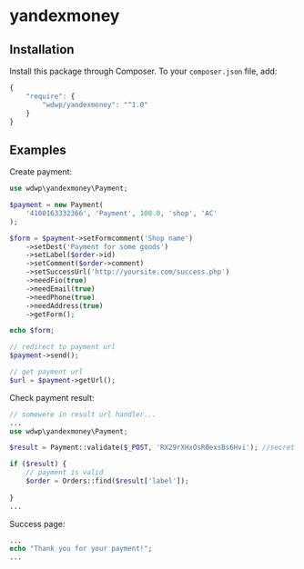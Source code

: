 # yandexmoney

## Installation

Install this package through Composer. To your `composer.json` file, add:
```js
{
    "require": {
        "wdwp/yandexmoney": "^1.0"
    }
}
```

## Examples

Create payment:
```php
use wdwp\yandexmoney\Payment;

$payment = new Payment(
    '4100163332366', 'Payment', 100.0, 'shop', 'AC'
);

$form = $payment->setFormcomment('Shop name')
    ->setDest('Payment for some goods')
    ->setLabel($order->id)
    ->setComment($order->comment)
    ->setSuccessUrl('http://yoursite.com/success.php')
    ->needFio(true)
    ->needEmail(true)
    ->needPhone(true)
    ->needAddress(true)
    ->getForm();

echo $form;

// redirect to payment url
$payment->send();

// get payment url
$url = $payment->getUrl();
```
Check payment result:
```php
// somewere in result url handler...
...
use wdwp\yandexmoney\Payment;

$result = Payment::validate($_POST, 'RX29rXHxOsR0exsBs6Hvi'); //secret word

if ($result) {
    // payment is valid
    $order = Orders::find($result['label']);      
   
}
...
```
Success page:
```php
...
echo "Thank you for your payment!";
...
```
